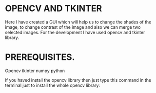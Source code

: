 # OPENCV AND TKINTER
Here I have created a GUI which will help us to change the shades of the image,
to change contrast of the image and also we can merge two selected images.
For the development I have used opencv and tkinter library.

<h1>PREREQUISITES.</h1>
<l1>Opencv</l1>
<l1>tkinter</l1>
<l1>numpy</l1>
<l1>python</l1>

If you haved install the opencv library then just type this command in the terminal just to install the whole opencv library:<br>




